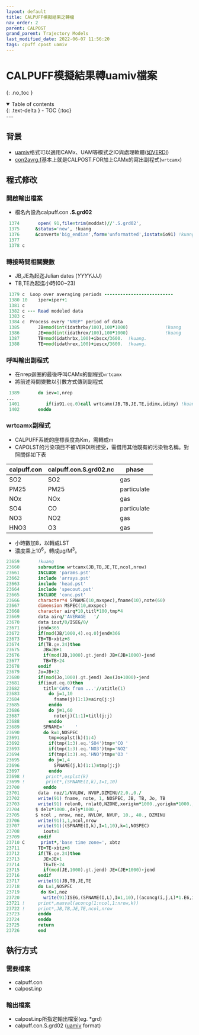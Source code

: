 ```yaml
---
layout: default
title: CALPUFF模擬結果之轉檔
nav_order: 2
parent: CALPOST
grand_parent: Trajectory Models
last_modified_date: 2022-06-07 11:56:20
tags: cpuff cpost uamiv
---
```


# CALPUFF模擬結果轉uamiv檔案
{: .no_toc }

<details open markdown="block">
  <summary>
    Table of contents
  </summary>
  {: .text-delta }
- TOC
{:toc}
</details>
---

## 背景
- [uamiv][uamiv]格式可以適用CAMx、UAM等模式之IO與處理軟體([如VERDI](https://sinotec2.github.io/Focus-on-Air-Quality/utilities/Graphics/VERDI/VERDI_Guide/))
- [con2avrg.f](https://github.com/sinotec2/Focus-on-Air-Quality/blob/main/TrajModels/CALPOST/con2avrg.f)基本上就是CALPOST.FOR加上CAMx的寫出副程式(`wrtcamx`)


[uamiv]: <https://github.com/sinotec2/camxruns/wiki/CAMx(UAM)的檔案格式> "CAMx所有二進制 I / O文件的格式，乃是遵循早期UAM(城市空氣流域模型EPA，1990年）建立的慣例。 該二進制文件包含4筆不隨時間改變的表頭記錄，其後則為時間序列的數據記錄。詳見CAMx(UAM)的檔案格式"

## 程式修改
### 開啟輸出檔案
- 檔名內設為calpuff.con **.S.grd02**

```fortran
 1374       open( 91,file=trim(moddat)//'.S.grd02',
 1375      &status='new', !kuang
 1376      &convert='big_endian',form='unformatted',iostat=io91) !kuang
 1377
 1378 c
```
### 轉接時間相關變數
- JB,JE為起迄Julian dates (*YYYYJJJ*)
- TB,TE為起迄小時(00~23)

```fortran
 1379 c  Loop over averaging periods --------------------------
 1380 10    iper=iper+1
 1381 c
 1382 c --- Read modeled data
 1383 c
 1384 c  Process every "NREP" period of data
 1385       JB=mod(int(idathrbx/100),100*1000)              !kuang
 1386       JE=mod(int(idathrex/100),100*1000)              !kuang
 1387       TB=mod(idathrbx,100)+ibscx/3600.  !kuang.
 1388       TE=mod(idathrex,100)+iescx/3600.  !kuang.
```
### 呼叫輸出副程式
- 在nrep迴圈的最後呼叫CAMx的副程式`wrtcamx`
- 將前述時間變數以引數方式傳到副程式

```fortran
 1389       do iev=1,nrep
...
 1401          if(io91.eq.0)call wrtcamx(JB,TB,JE,TE,idimx,idimy) !kuang
 1402       enddo
```

### wrtcamx副程式
- CALPUFF系統的座標長度為Km，需轉成m
- CAPOLST的污染項目不被VERDI所接受，需借用其他既有的污染物名稱。對照關係如下表

|calpuff.con|calpuff.con.S.grd02.nc|phase|
|-|-|-|
|SO2|SO2|gas|
|PM25|PM25|particulate|
|NOx|NOx|gas|
|SO4|CO|particulate|
|NO3|NO2|gas|
|HNO3|O3|gas|

- 小時數加8，以轉成LST
- 濃度乘上10<sup>6</sup>，轉成&mu;g/M<sup>3</sup>。

```fortran
23659       !kuang
23660       subroutine wrtcamx(JB,TB,JE,TE,ncol,nrow)
23661       INCLUDE 'params.pst'
23662       include 'arrays.pst'
23663       include 'head.pst'
23664       include 'specout.pst'
23665       INCLUDE 'conc.pst'
23666       character*4 SPNAME(10,mxspec),fname(10),note(60)
23667       dimension MSPEC(10,mxspec)
23668       character airq*10,titl*100,tmp*4
23669       data airq/'AVERAGE   '/
23670       data iout/0/ISEG/0/
23671       jend=365
23672       if(mod(JB/1000,4).eq.0)jend=366
23673       TB=TB-xbtz+8
23674       if(TB.ge.24)then
23675         JB=JB+1
23676         if(mod(JB,1000).gt.jend) JB=(JB+1000)-jend
23677         TB=TB-24
23678       endif
23679       Jo=JB+32
23680       if(mod(Jo,1000).gt.jend) Jo=(Jo+1000)-jend
23681       if(iout.eq.0)then
23682         titl='CAMx from ...'//atitle(1)
23683           do j=1,10
23684             fname(j)(1:1)=airq(j:j)
23685           enddo
23686           do j=1,60
23687             note(j)(1:1)=titl(j:j)
23688           enddo
23689         SPNAME='    '
23690         do k=1,NOSPEC
23691           tmp=osplst(k)(1:4)
23692           if(tmp(1:3).eq.'SO4')tmp='CO '
23693           if(tmp(1:3).eq.'NO3')tmp='NO2'
23694           if(tmp(1:3).eq.'HNO')tmp='O3 '
23695           do j=1,4
23696             SPNAME(j,k)(1:1)=tmp(j:j)
23697           enddo
23698 !        print*,osplst(k)
23699 !        print*,(SPNAME(I,k),I=1,10)
23700         enddo
23701       data  noz/1/NVLOW, NVUP,DZMINU/2,0.,0./
23702       write(91) fname, note, 1, NOSPEC, JB, TB, Jo, TB
23703       write(91) relon0, rnlat0,NZONE,xorigkm*1000.,yorigkm*1000.,
23704      $ delx*1000.,dely*1000.,
23705      $ ncol , nrow, noz, NVLOW, NVUP, 10., 40., DZMINU
23706       write(91)1,1,ncol,nrow
23707       write(91)((SPNAME(I,k),I=1,10),k=1,NOSPEC)
23708         iout=1
23709       endif
23710 C      print*,'base time zone=', xbtz
23711       TE=TE-xbtz+8
23712       if(TE.ge.24)then
23713         JE=JE+1
23714         TE=TE-24
23715         if(mod(JE,1000).gt.jend) JE=(JE+1000)-jend
23716       endif
23717       write(91)JB,TB,JE,TE
23718       do L=1,NOSPEC
23719        do K=1,noz
23720         write(91)ISEG,(SPNAME(I,L),I=1,10),((aconcg(i,j,L)*1.E6,i=1,ncol),j=1,nrow)
23721 !     print*,maxval(aconcg(1:ncol,1:nrow,k))
23722 !     print*,JB,TB,JE,TE,ncol,nrow
23723       enddo
23724       enddo
23725       return
23726       end
```

## 執行方式
### 需要檔案
- calpuff.con
- calpost.inp
### 輸出檔案
- calpost.inp所指定輸出檔案(eg. *grd)
- calpuff.con.S.grd02 ([uamiv](https://github.com/sinotec2/camxruns/wiki/CAMx(UAM)的檔案格式) format)

